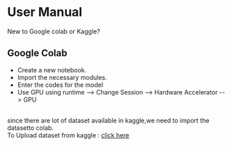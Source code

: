 # User Manual
New to Google colab or Kaggle?
## Google Colab
- Create a new notebook.
- Import the necessary modules.
- Enter the codes for the model
- Use GPU using runtime --> Change Session --> Hardware Accelerator --> GPU
</br>
since there are lot of dataset available in kaggle,we need to import the datasetto colab. </br>
To Upload dataset from kaggle : <a href="https://medium.com/analytics-vidhya/how-to-fetch-kaggle-datasets-into-google-colab-ea682569851a"> click here </a>
